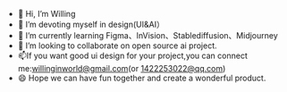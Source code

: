 - 👋 Hi, I’m Willing
- 👀 I’m devoting myself in design(UI&AI）
- 🌱 I’m currently learning Figma、InVision、Stablediffusion、Midjourney
- 💞️ I’m looking to collaborate on open source ai project.
- 📫If you want good ui design for your project,you can connect me:willinginworld@gmail.com(or 1422253022@qq.com)
- 😄 Hope we can have fun together and create a wonderful product.

<!---
willing123-png/willing123-png is a ✨ special ✨ repository because its `README.md` (this file) appears on your GitHub profile.
You can click the Preview link to take a look at your changes.
--->
